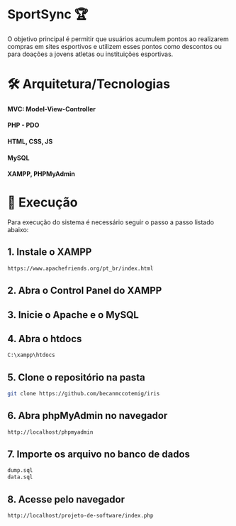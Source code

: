 # SportSync 🏆
O objetivo principal é permitir que usuários acumulem pontos ao realizarem compras em sites esportivos e utilizem esses pontos como descontos ou para doações a jovens atletas ou instituições esportivas.

# 🛠️ Arquitetura/Tecnologias
#### MVC: Model-View-Controller
#### PHP - PDO
#### HTML, CSS, JS
#### MySQL
#### XAMPP, PHPMyAdmin

# 🚧 Execução
Para execução do sistema é necessário seguir o passo a passo listado abaixo:

## 1. Instale o XAMPP

```bash
https://www.apachefriends.org/pt_br/index.html
```

## 2. Abra o Control Panel do XAMPP

## 3. Inicie o Apache e o MySQL

## 4. Abra o htdocs

```bash
C:\xampp\htdocs
```

## 5. Clone o repositório na pasta

```bash
git clone https://github.com/becanmccotemig/iris
```

## 6. Abra phpMyAdmin no navegador

```bash
http://localhost/phpmyadmin
```

## 7. Importe os arquivo no banco de dados

```bash
dump.sql
data.sql
```

## 8. Acesse pelo navegador

```bash
http://localhost/projeto-de-software/index.php
```
